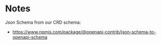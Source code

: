 
# Notes

Json Schema from our CRD schema:
* https://www.npmjs.com/package/@openapi-contrib/json-schema-to-openapi-schema